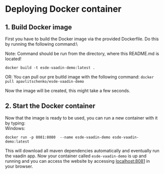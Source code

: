 # Deploying Docker container

## 1. Build Docker image
First you have to build the Docker image via the provided Dockerfile.
Do this by running the following command:\

Note: Command should be run from the directory, where this README.md is located!

```docker build -t esde-vaadin-demo:latest .```

OR:
You can pull our pre buitld image with the following command:
```docker pull apavlitschenko/esde-vaadin-demo```


Now the image will be created, this might take a few seconds.

## 2. Start the Docker container
Now that the image is ready to be used, you can run a new container with it by typing:\
Windows:

```docker run -p 8081:8080  --name esde-vaadin-demo esde-vaadin-demo:latest```


This will download all maven dependencies automatically and eventually run the vaadin app. 
Now your container called ``esde-vaadin-demo`` is up and running and you can access the website by accessing [localhost:8081](http://localhost:8081) in your browser.

